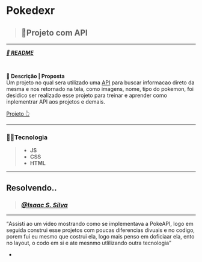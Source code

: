 <!-- titulo -->
# **Pokedexr**
<!-- qual exercicio ? -->
> ## 🚀Projeto com API
---
<a href="https://github.com/IsaacGSS/Pokedex#readme">***🚢 README***</a>

</br>

<!-- Descrição do exercisio proposto pelo professor -->
**📄 Descrição | Proposta** </br>
Um projeto no qual sera utilizado uma <a href="https://pokeapi.co/?ref=public-apis" >API</a> para buscar informacao direto da mesma e nos retornado na tela, como imagens, nome, tipo do pokemon, foi desidico ser realizado esse projeto para treinar e aprender como inplementrar API aos projetos e demais.

<a href="https://efficient-sloth-d85.notion.site/Desafio-Sidebar-f2251eb4976941eb958326ea327ffeb9">Projeto 👆</a>

---
<!-- tecnologia utilizada -->
### 🧑‍💻**Tecnologia**
> * **JS**
> * **CSS**
>  * **HTML**
---

<!-- aqui iremos mostrar como foi resolvido -->
## **Resolvendo..**
> ### <a href="https://github.com/IsaacGSS"> ***@Isaac S. Silva***</a>
---
<!-- resumo e/ou descrição da comclusão -->
<q>Assisti ao um video mostrando como se implementava a PokeAPI, logo em seguida construi esse projetos com poucas diferencias divuais e no codigo, porem fui eu mesmo que costrui ela, logo mais penso em doficiaar ela, ento no layout, o codo em si e ate mesnmo utlilizando outra tecnologia</q>
</br>

<!-- topicos da resoluçãao -->
* 